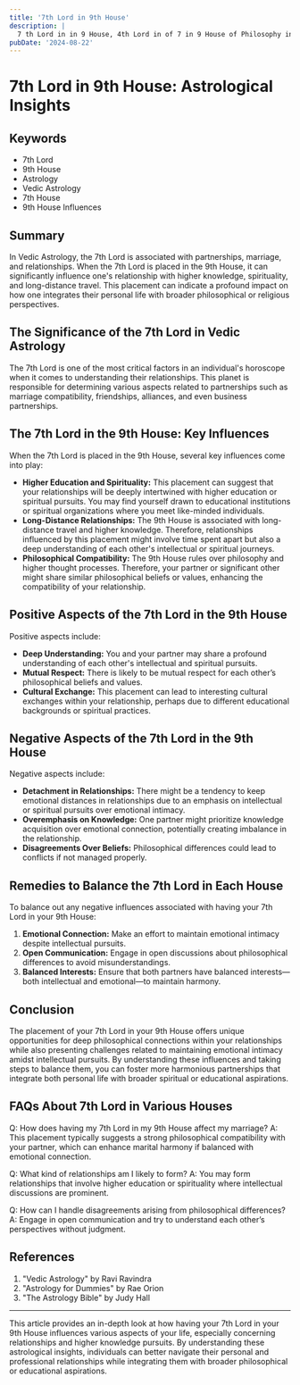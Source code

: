 ```yaml
---
title: '7th Lord in 9th House'
description: |
  7 th Lord in in 9 House, 4th Lord in of 7 in 9 House of Philosophy in Vedic astrology
pubDate: '2024-08-22'
---
```


# 7th Lord in 9th House: Astrological Insights

## Keywords
- 7th Lord
- 9th House
- Astrology
- Vedic Astrology
- 7th House
- 9th House Influences

## Summary
In Vedic Astrology, the 7th Lord is associated with partnerships, marriage, and relationships. When the 7th Lord is placed in the 9th House, it can significantly influence one's relationship with higher knowledge, spirituality, and long-distance travel. This placement can indicate a profound impact on how one integrates their personal life with broader philosophical or religious perspectives.

## The Significance of the 7th Lord in Vedic Astrology
The 7th Lord is one of the most critical factors in an individual's horoscope when it comes to understanding their relationships. This planet is responsible for determining various aspects related to partnerships such as marriage compatibility, friendships, alliances, and even business partnerships.

## The 7th Lord in the 9th House: Key Influences
When the 7th Lord is placed in the 9th House, several key influences come into play:
- **Higher Education and Spirituality:** This placement can suggest that your relationships will be deeply intertwined with higher education or spiritual pursuits. You may find yourself drawn to educational institutions or spiritual organizations where you meet like-minded individuals.
- **Long-Distance Relationships:** The 9th House is associated with long-distance travel and higher knowledge. Therefore, relationships influenced by this placement might involve time spent apart but also a deep understanding of each other's intellectual or spiritual journeys.
- **Philosophical Compatibility:** The 9th House rules over philosophy and higher thought processes. Therefore, your partner or significant other might share similar philosophical beliefs or values, enhancing the compatibility of your relationship.

## Positive Aspects of the 7th Lord in the 9th House
Positive aspects include:
- **Deep Understanding:** You and your partner may share a profound understanding of each other's intellectual and spiritual pursuits.
- **Mutual Respect:** There is likely to be mutual respect for each other’s philosophical beliefs and values.
- **Cultural Exchange:** This placement can lead to interesting cultural exchanges within your relationship, perhaps due to different educational backgrounds or spiritual practices.

## Negative Aspects of the 7th Lord in the 9th House
Negative aspects include:
- **Detachment in Relationships:** There might be a tendency to keep emotional distances in relationships due to an emphasis on intellectual or spiritual pursuits over emotional intimacy.
- **Overemphasis on Knowledge:** One partner might prioritize knowledge acquisition over emotional connection, potentially creating imbalance in the relationship.
- **Disagreements Over Beliefs:** Philosophical differences could lead to conflicts if not managed properly.

## Remedies to Balance the 7th Lord in Each House
To balance out any negative influences associated with having your 7th Lord in your 9th House:
1. **Emotional Connection:** Make an effort to maintain emotional intimacy despite intellectual pursuits.
2. **Open Communication:** Engage in open discussions about philosophical differences to avoid misunderstandings.
3. **Balanced Interests:** Ensure that both partners have balanced interests—both intellectual and emotional—to maintain harmony.

## Conclusion
The placement of your 7th Lord in your 9th House offers unique opportunities for deep philosophical connections within your relationships while also presenting challenges related to maintaining emotional intimacy amidst intellectual pursuits. By understanding these influences and taking steps to balance them, you can foster more harmonious partnerships that integrate both personal life with broader spiritual or educational aspirations.

## FAQs About 7th Lord in Various Houses

Q: How does having my 7th Lord in my 9th House affect my marriage?
A: This placement typically suggests a strong philosophical compatibility with your partner, which can enhance marital harmony if balanced with emotional connection.

Q: What kind of relationships am I likely to form?
A: You may form relationships that involve higher education or spirituality where intellectual discussions are prominent.

Q: How can I handle disagreements arising from philosophical differences?
A: Engage in open communication and try to understand each other’s perspectives without judgment.

## References
1. "Vedic Astrology" by Ravi Ravindra
2. "Astrology for Dummies" by Rae Orion
3. "The Astrology Bible" by Judy Hall

---

This article provides an in-depth look at how having your 7th Lord in your 9th House influences various aspects of your life, especially concerning relationships and higher knowledge pursuits. By understanding these astrological insights, individuals can better navigate their personal and professional relationships while integrating them with broader philosophical or educational aspirations.